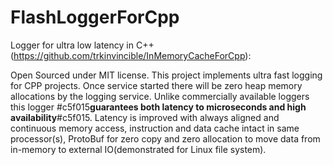 # FlashLoggerForCpp

Logger for ultra low latency in C++ (https://github.com/trkinvincible/InMemoryCacheForCpp):

Open Sourced under MIT license. This project implements ultra fast logging for CPP projects.
Once service started there will be zero heap memory allocations by the logging service. Unlike
commercially available loggers this logger #c5f015**guarantees both latency to microseconds and high availability**#c5f015. Latency is
improved with always aligned and continuous memory access, instruction and data cache intact in same
processor(s), ProtoBuf for zero copy and zero allocation to move data from in-memory to external
IO(demonstrated for Linux file system).
